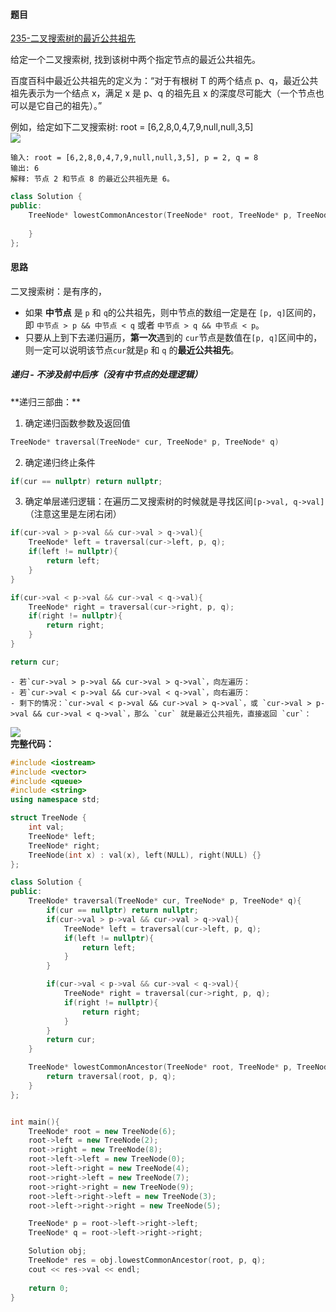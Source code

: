 <h4 id="blVGv">题目</h4>

[235-二叉搜索树的最近公共祖先](https://leetcode.cn/problems/lowest-common-ancestor-of-a-binary-search-tree/)

给定一个二叉搜索树, 找到该树中两个指定节点的最近公共祖先。

百度百科中最近公共祖先的定义为：“对于有根树 T 的两个结点 p、q，最近公共祖先表示为一个结点 x，满足 x 是 p、q 的祖先且 x 的深度尽可能大（一个节点也可以是它自己的祖先）。”

例如，给定如下二叉搜索树:  root = [6,2,8,0,4,7,9,null,null,3,5]  
![](http://cdn.notes.kamacoder.com/11adad55-37d2-4cd7-bb35-8ce09366322e.png)

```plain
输入: root = [6,2,8,0,4,7,9,null,null,3,5], p = 2, q = 8
输出: 6 
解释: 节点 2 和节点 8 的最近公共祖先是 6。
```

```cpp
class Solution {
public:
    TreeNode* lowestCommonAncestor(TreeNode* root, TreeNode* p, TreeNode* q) {
        
    }
};
```

<h4 id="iIBZP">思路</h4>

二叉搜索树：是有序的，

+ 如果 **中节点** 是 `p` 和 `q`的公共祖先，则中节点的数组一定是在 `[p, q]`区间的，即 `中节点 > p && 中节点 < q` 或者 `中节点 > q && 中节点 < p`。
+ 只要从上到下去递归遍历，**第一次**遇到的 `cur`节点是数值在`[p, q]`区间中的，则一定可以说明该节点`cur`就是`p` 和 `q` 的**最近公共祖先**。

<h5 id="nE6ny">递归 - 不涉及前中后序（没有中节点的处理逻辑）</h5>
**递归三部曲：**

1. 确定递归函数参数及返回值

```cpp
TreeNode* traversal(TreeNode* cur, TreeNode* p, TreeNode* q)
```

2. 确定递归终止条件

```cpp
if(cur == nullptr) return nullptr;
```

3. 确定单层递归逻辑：在遍历二叉搜索树的时候就是寻找区间`[p->val, q->val]`（注意这里是左闭右闭）

```cpp
if(cur->val > p->val && cur->val > q->val){
    TreeNode* left = traversal(cur->left, p, q);
    if(left != nullptr){
        return left;
    }
}
```

```cpp
if(cur->val < p->val && cur->val < q->val){
    TreeNode* right = traversal(cur->right, p, q);
    if(right != nullptr){
        return right;
    }  
}
```

```cpp
return cur;
```

    - 若`cur->val > p->val && cur->val > q->val`，向左遍历：
    - 若`cur->val < p->val && cur->val < q->val`，向右遍历：
    - 剩下的情况：`cur->val < p->val && cur->val > q->val`，或 `cur->val > p->val && cur->val < q->val`，那么 `cur` 就是最近公共祖先，直接返回 `cur`：

![](http://cdn.notes.kamacoder.com/a01daef2-b982-45a0-9466-b6edc91291ec.png)  
**完整代码：**

```cpp
#include <iostream>
#include <vector>
#include <queue>
#include <string>
using namespace std;

struct TreeNode {
    int val;
    TreeNode* left;
    TreeNode* right;
    TreeNode(int x) : val(x), left(NULL), right(NULL) {}
};

class Solution {      
public:
    TreeNode* traversal(TreeNode* cur, TreeNode* p, TreeNode* q){
        if(cur == nullptr) return nullptr;
        if(cur->val > p->val && cur->val > q->val){
            TreeNode* left = traversal(cur->left, p, q);
            if(left != nullptr){
                return left;
            }
        }

        if(cur->val < p->val && cur->val < q->val){
            TreeNode* right = traversal(cur->right, p, q);
            if(right != nullptr){
                return right;
            }  
        }
        return cur;
    }

    TreeNode* lowestCommonAncestor(TreeNode* root, TreeNode* p, TreeNode* q) {     
        return traversal(root, p, q);
    }
};


int main(){
    TreeNode* root = new TreeNode(6);
    root->left = new TreeNode(2);
    root->right = new TreeNode(8);
    root->left->left = new TreeNode(0);
    root->left->right = new TreeNode(4);
    root->right->left = new TreeNode(7);
    root->right->right = new TreeNode(9);
    root->left->right->left = new TreeNode(3);
    root->left->right->right = new TreeNode(5);

    TreeNode* p = root->left->right->left;
    TreeNode* q = root->left->right->right;

    Solution obj;
    TreeNode* res = obj.lowestCommonAncestor(root, p, q);
    cout << res->val << endl;
    
    return 0;
}
```

